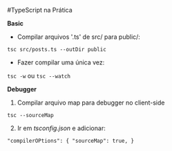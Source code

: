 #TypeScript na Prática

**Basic**

- Compilar arquivos '.ts' de src/ para public/:

`tsc src/posts.ts --outDir public`

- Fazer compilar uma única vez:

`tsc -w` ou `tsc --watch`

**Debugger**

1. Compilar arquivo map para debugger no client-side

`tsc --sourceMap`

2. Ir em *tsconfig.json* e adicionar:

`"compilerOPtions": {
	"sourceMap": true,
}`
